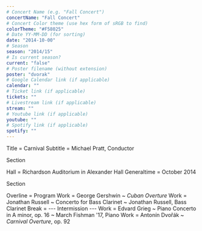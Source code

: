```yaml
---
# Concert Name (e.g. "Fall Concert")
concertName: "Fall Concert"
# Concert Color theme (use hex form of sRGB to find)
colorTheme: "#F58025"
# Date YY-MM-DD (for sorting)
date: "2014-10-00"
# Season
season: "2014/15"
# Is current season?
current: "false"
# Poster filename (without extension)
poster: "dvorak"
# Google Calendar link (if applicable)
calendar: ""
# Ticket link (if applicable)
tickets: ""
# Livestream link (if applicable)
stream: ""
# Youtube link (if applicable)
youtube: ""
# Spotify link (if applicable)
spotify: ""
---
```

Title = Carnival
Subtitle = Michael Pratt, Conductor

Section

Hall = Richardson Auditorium in Alexander Hall
Generaltime = October 2014

Section

Overline = Program
Work = George Gershwin ~ *Cuban Overture*
Work = Jonathan Russell ~ Concerto for Bass Clarinet ~ Jonathan Russell, Bass Clarinet
Break = --- Intermission ---
Work = Edvard Grieg ~  Piano Concerto in A minor, op. 16 ~ March Fishman '17, Piano
Work = Antonín Dvořák ~ *Carnival Overture*, op. 92
